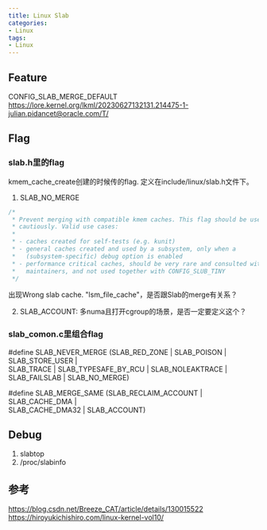 ```yaml
---
title: Linux Slab
categories: 
- Linux
tags:
- Linux
---
```


## Feature
CONFIG_SLAB_MERGE_DEFAULT 
https://lore.kernel.org/lkml/20230627132131.214475-1-julian.pidancet@oracle.com/T/

## Flag
### slab.h里的flag
kmem_cache_create创建的时候传的flag. 定义在include/linux/slab.h文件下。
1. SLAB_NO_MERGE
```c [include/linux/slab.h]
/*
 * Prevent merging with compatible kmem caches. This flag should be used
 * cautiously. Valid use cases:
 *
 * - caches created for self-tests (e.g. kunit)
 * - general caches created and used by a subsystem, only when a
 *   (subsystem-specific) debug option is enabled
 * - performance critical caches, should be very rare and consulted with slab
 *   maintainers, and not used together with CONFIG_SLUB_TINY
 */
```
出现Wrong slab cache. "lsm_file_cache"，是否跟Slab的merge有关系？

2. SLAB_ACCOUNT: 多numa且打开cgroup的场景，是否一定要定义这个？

### slab_comon.c里组合flag
#define SLAB_NEVER_MERGE (SLAB_RED_ZONE | SLAB_POISON | SLAB_STORE_USER | \
		SLAB_TRACE | SLAB_TYPESAFE_BY_RCU | SLAB_NOLEAKTRACE | \
		SLAB_FAILSLAB | SLAB_NO_MERGE)

#define SLAB_MERGE_SAME (SLAB_RECLAIM_ACCOUNT | SLAB_CACHE_DMA | \
			 SLAB_CACHE_DMA32 | SLAB_ACCOUNT)

## Debug
1. slabtop
2. /proc/slabinfo

## 参考

https://blog.csdn.net/Breeze_CAT/article/details/130015522
https://hiroyukichishiro.com/linux-kernel-vol10/

